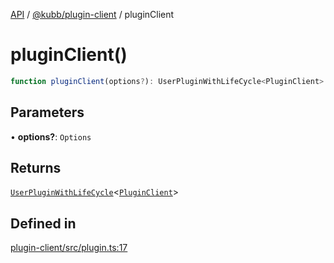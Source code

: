 [API](../../../packages.md) / [@kubb/plugin-client](../index.md) / pluginClient

# pluginClient()

```ts
function pluginClient(options?): UserPluginWithLifeCycle<PluginClient>
```

## Parameters

• **options?**: `Options`

## Returns

[`UserPluginWithLifeCycle`](../../core/type-aliases/UserPluginWithLifeCycle.md)\<[`PluginClient`](../type-aliases/PluginClient.md)\>

## Defined in

[plugin-client/src/plugin.ts:17](https://github.com/kubb-project/kubb/blob/dcebbafbee668a7722775212bce85eec29e39573/packages/plugin-client/src/plugin.ts#L17)
